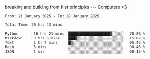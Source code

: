 breaking and building from first principles --- Computers <3

<!--START_SECTION:waka-->

```txt
From: 21 January 2025 - To: 28 January 2025

Total Time: 20 hrs 43 mins

Python       16 hrs 21 mins  ███████████████████▓░░░░░   78.86 %
Markdown     3 hrs 6 mins    ███▓░░░░░░░░░░░░░░░░░░░░░   15.02 %
Text         1 hr 7 mins     █▒░░░░░░░░░░░░░░░░░░░░░░░   05.42 %
Bash         5 mins          ░░░░░░░░░░░░░░░░░░░░░░░░░   00.46 %
JSON         1 min           ░░░░░░░░░░░░░░░░░░░░░░░░░   00.15 %
```

<!--END_SECTION:waka-->
